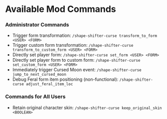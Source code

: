 # Available Mod Commands

### Administrator Commands
- Trigger form transformation: `/shape-shifter-curse transform_to_form <USER> <FORM>`  
- Trigger custom form transformation: `/shape-shifter-curse transform_to_custom_form <USER> <FORM>`  
- Directly set player form: `/shape-shifter-curse set_form <USER> <FORM>`  
- Directly set player form to custom form: `/shape-shifter-curse set_custom_form <USER> <FORM>`  
- Immediately trigger Cursed Moon event: `/shape-shifter-curse jump_to_next_cursed_moon`  
- Debug Feral form item positioning (non-functional): `/shape-shifter-curse adjust_feral_item_loc`  

### Commands for All Users
- Retain original character skin: `/shape-shifter-curse keep_original_skin <BOOLEAN>`
